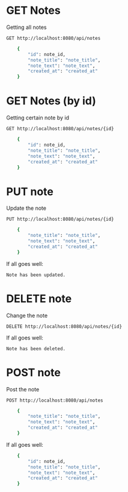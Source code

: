 # GET Notes

Getting all notes

``GET http://localhost:8080/api/notes``

```sh
    {
        "id": note_id,
        "note_title": "note_title",
        "note_text": "note_text",
        "created_at": "created_at"
    }
```

# GET Notes (by id)

Getting certain note by id

``GET http://localhost:8080/api/notes/{id}``

```sh
    {
        "id": note_id,
        "note_title": "note_title",
        "note_text": "note_text",
        "created_at": "created_at"
    }
```

# PUT note

Update the note

``PUT http://localhost:8080/api/notes/{id}``

```sh
    {
        "note_title": "note_title",
        "note_text": "note_text",
        "created_at": "created_at"
    }
```

If all goes well:

```Note has been updated.```

# DELETE note

Change the note

``DELETE http://localhost:8080/api/notes/{id}``

If all goes well:

```Note has been deleted.```

# POST note

Post the note

``POST http://localhost:8080/api/notes``

```sh
    {
        "note_title": "note_title",
        "note_text": "note_text",
        "created_at": "created_at"
    }
```

If all goes well:

```sh
    {
        "id": note_id,
        "note_title": "note_title",
        "note_text": "note_text",
        "created_at": "created_at"
    }
```
